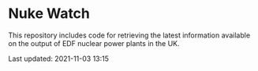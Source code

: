 # Nuke Watch

This repository includes code for retrieving the latest information available on the output of EDF nuclear power plants in the UK.

Last updated: 2021-11-03 13:15